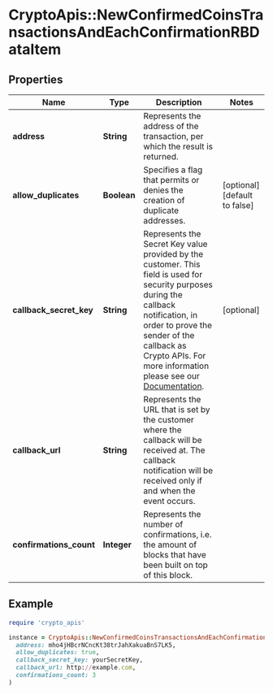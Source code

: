 # CryptoApis::NewConfirmedCoinsTransactionsAndEachConfirmationRBDataItem

## Properties

| Name | Type | Description | Notes |
| ---- | ---- | ----------- | ----- |
| **address** | **String** | Represents the address of the transaction, per which the result is returned. |  |
| **allow_duplicates** | **Boolean** | Specifies a flag that permits or denies the creation of duplicate addresses. | [optional][default to false] |
| **callback_secret_key** | **String** | Represents the Secret Key value provided by the customer. This field is used for security purposes during the callback notification, in order to prove the sender of the callback as Crypto APIs. For more information please see our [Documentation](https://developers.cryptoapis.io/technical-documentation/general-information/callbacks#callback-security). | [optional] |
| **callback_url** | **String** | Represents the URL that is set by the customer where the callback will be received at. The callback notification will be received only if and when the event occurs. |  |
| **confirmations_count** | **Integer** | Represents the number of confirmations, i.e. the amount of blocks that have been built on top of this block. |  |

## Example

```ruby
require 'crypto_apis'

instance = CryptoApis::NewConfirmedCoinsTransactionsAndEachConfirmationRBDataItem.new(
  address: mho4jHBcrNCncKt38trJahXakuaBnS7LK5,
  allow_duplicates: true,
  callback_secret_key: yourSecretKey,
  callback_url: http://example.com,
  confirmations_count: 3
)
```

